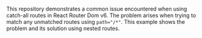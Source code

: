 This repository demonstrates a common issue encountered when using catch-all routes in React Router Dom v6.  The problem arises when trying to match any unmatched routes using `path="/*"`. This example shows the problem and its solution using nested routes.
